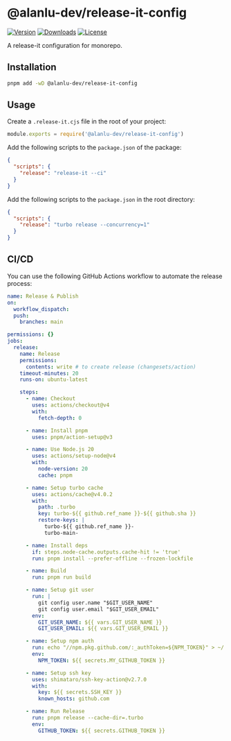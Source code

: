 
# @alanlu-dev/release-it-config

<p>
 <a href="https://github.com/alanlu-dev/web-kit/blob/main/packages/versions/release-it-config/CHANGELOG.md"><img src="https://img.shields.io/github/v/release/alanlu-dev/web-kit?filter=@alanlu-dev/release-it-config%2A&style=flat" alt="Version"></a>
 <a href="https://www.npmjs.com/package/@alanlu-dev/release-it-config"><img src="https://img.shields.io/npm/dm/@alanlu-dev/release-it-config" alt="Downloads"></a>
 <a href="https://github.com/alanlu-dev/web-kit/blob/main/LICENSE"><img src="https://img.shields.io/github/license/alanlu-dev/web-kit?style=flat" alt="License"></a>
</p>

A release-it configuration for monorepo.

## Installation

```bash
pnpm add -wD @alanlu-dev/release-it-config
```

## Usage

Create a `.release-it.cjs` file in the root of your project:

```js
module.exports = require('@alanlu-dev/release-it-config')
```

Add the following scripts to the `package.json` of the package:

```json
{
  "scripts": {
    "release": "release-it --ci"
  }
}
```

Add the following scripts to the `package.json` in the root directory:

```json
{
  "scripts": {
    "release": "turbo release --concurrency=1"
  }
}
```

## CI/CD

You can use the following GitHub Actions workflow to automate the release process:

```yaml
name: Release & Publish
on:
  workflow_dispatch:
  push:
    branches: main

permissions: {}
jobs:
  release:
    name: Release
    permissions:
      contents: write # to create release (changesets/action)
    timeout-minutes: 20
    runs-on: ubuntu-latest

    steps:
      - name: Checkout
        uses: actions/checkout@v4
        with:
          fetch-depth: 0

      - name: Install pnpm
        uses: pnpm/action-setup@v3

      - name: Use Node.js 20
        uses: actions/setup-node@v4
        with:
          node-version: 20
          cache: pnpm

      - name: Setup turbo cache
        uses: actions/cache@v4.0.2
        with:
          path: .turbo
          key: turbo-${{ github.ref_name }}-${{ github.sha }}
          restore-keys: |
            turbo-${{ github.ref_name }}-
            turbo-main-

      - name: Install deps
        if: steps.node-cache.outputs.cache-hit != 'true'
        run: pnpm install --prefer-offline --frozen-lockfile

      - name: Build
        run: pnpm run build

      - name: Setup git user
        run: |
          git config user.name "$GIT_USER_NAME"
          git config user.email "$GIT_USER_EMAIL"
        env:
          GIT_USER_NAME: ${{ vars.GIT_USER_NAME }}
          GIT_USER_EMAIL: ${{ vars.GIT_USER_EMAIL }}

      - name: Setup npm auth
        run: echo "//npm.pkg.github.com/:_authToken=${NPM_TOKEN}" > ~/.npmrc
        env:
          NPM_TOKEN: ${{ secrets.MY_GITHUB_TOKEN }}

      - name: Setup ssh key
        uses: shimataro/ssh-key-action@v2.7.0
        with:
          key: ${{ secrets.SSH_KEY }}
          known_hosts: github.com

      - name: Run Release
        run: pnpm release --cache-dir=.turbo
        env:
          GITHUB_TOKEN: ${{ secrets.GITHUB_TOKEN }}
```
